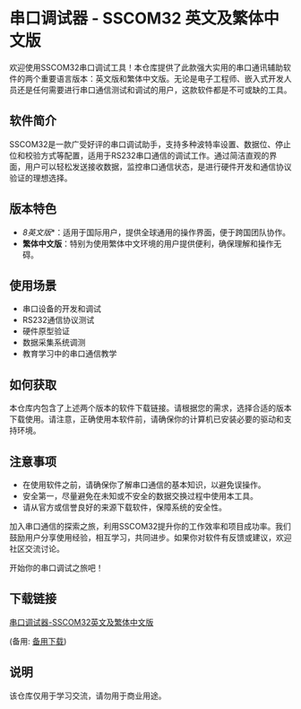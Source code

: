 # 串口调试器 - SSCOM32 英文及繁体中文版

欢迎使用SSCOM32串口调试工具！本仓库提供了此款强大实用的串口通讯辅助软件的两个重要语言版本：英文版和繁体中文版。无论是电子工程师、嵌入式开发人员还是任何需要进行串口通信测试和调试的用户，这款软件都是不可或缺的工具。

## 软件简介

SSCOM32是一款广受好评的串口调试助手，支持多种波特率设置、数据位、停止位和校验方式等配置，适用于RS232串口通信的调试工作。通过简洁直观的界面，用户可以轻松发送接收数据，监控串口通信状态，是进行硬件开发和通信协议验证的理想选择。

## 版本特色

- *8英文版**：适用于国际用户，提供全球通用的操作界面，便于跨国团队协作。
- **繁体中文版**：特别为使用繁体中文环境的用户提供便利，确保理解和操作无碍。

## 使用场景

- 串口设备的开发和调试
- RS232通信协议测试
- 硬件原型验证
- 数据采集系统调测
- 教育学习中的串口通信教学

## 如何获取

本仓库内包含了上述两个版本的软件下载链接。请根据您的需求，选择合适的版本下载使用。请注意，正确使用本软件前，请确保你的计算机已安装必要的驱动和支持环境。

## 注意事项

- 在使用软件之前，请确保你了解串口通信的基本知识，以避免误操作。
- 安全第一，尽量避免在未知或不安全的数据交换过程中使用本工具。
- 请从官方或信誉良好的来源下载软件，保障系统的安全性。

加入串口通信的探索之旅，利用SSCOM32提升你的工作效率和项目成功率。我们鼓励用户分享使用经验，相互学习，共同进步。如果你对软件有反馈或建议，欢迎社区交流讨论。

开始你的串口调试之旅吧！

## 下载链接
[串口调试器-SSCOM32英文及繁体中文版](https://pan.quark.cn/s/bd31ba1e9e76) 

(备用: [备用下载](https://pan.baidu.com/s/1rOiActGzyW7AkGlDWfpAzQ?pwd=1234))

## 说明

该仓库仅用于学习交流，请勿用于商业用途。
